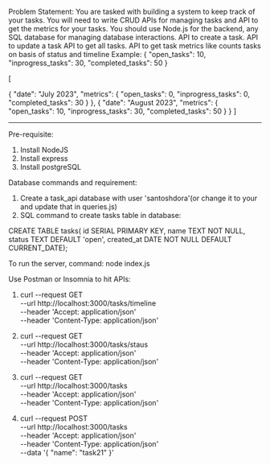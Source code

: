 
Problem Statement: You are tasked with building a system to keep track of your tasks. You will need to write CRUD APIs for managing tasks and API to get the metrics for your tasks. You should use Node.js for the backend, any SQL database for managing database interactions.
API to create a task.
API to update a task
API to get all tasks.
API to get task metrics like counts tasks on basis of status and timeline Example:
{
"open_tasks": 10,
"inprogress_tasks": 30,
"completed_tasks": 50
}

[

{
"date": "July 2023",
"metrics": {
"open_tasks": 0,
"inprogress_tasks": 0,
"completed_tasks": 30
}
},
{
"date": "August 2023",
"metrics": {
"open_tasks": 10,
"inprogress_tasks": 30,
"completed_tasks": 50
}
}
]

-----------------------------------------------------------------
Pre-requisite:
1. Install NodeJS
2. Install express
3. Install postgreSQL

Database commands and requirement:

1. Create a task_api database with user 'santoshdora'(or change it to your and update that in queries.js)
2. SQL command to create tasks table in database:

CREATE TABLE tasks(
  id SERIAL PRIMARY KEY,
  name TEXT NOT NULL,
  status TEXT DEFAULT 'open',
  created_at DATE NOT NULL DEFAULT CURRENT_DATE);

To run the server, command:
 node index.js


Use Postman or Insomnia to hit APIs:
1. curl --request GET \
  --url http://localhost:3000/tasks/timeline \
  --header 'Accept: application/json' \
  --header 'Content-Type: application/json'

2. curl --request GET \
  --url http://localhost:3000/tasks/staus \
  --header 'Accept: application/json' \
  --header 'Content-Type: application/json'

3. curl --request GET \
  --url http://localhost:3000/tasks \
  --header 'Accept: application/json' \
  --header 'Content-Type: application/json'

4. curl --request POST \
  --url http://localhost:3000/tasks \
  --header 'Accept: application/json' \
  --header 'Content-Type: application/json' \
  --data '{
  "name": "task21"
}'